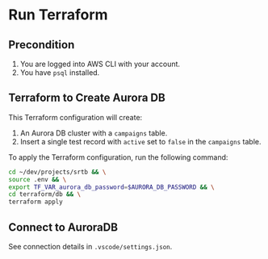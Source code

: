 # Run Terraform

## Precondition

1. You are logged into AWS CLI with your account.
2. You have `psql` installed.

## Terraform to Create Aurora DB

This Terraform configuration will create:

1. An Aurora DB cluster with a `campaigns` table.
2. Insert a single test record with `active` set to `false` in the `campaigns` table.

To apply the Terraform configuration, run the following command:

```bash
cd ~/dev/projects/srtb && \
source .env && \
export TF_VAR_aurora_db_password=$AURORA_DB_PASSWORD && \
cd terraform/db && \
terraform apply
```

## Connect to AuroraDB

See connection details in `.vscode/settings.json`.